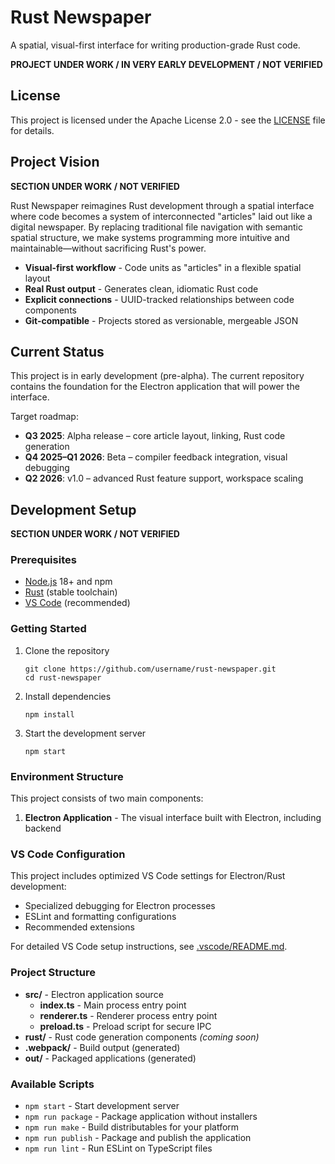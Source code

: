 # Rust Newspaper

A spatial, visual-first interface for writing production-grade Rust code.

**PROJECT UNDER WORK / IN VERY EARLY DEVELOPMENT / NOT VERIFIED**

## License

This project is licensed under the Apache License 2.0 - see the [LICENSE](LICENSE) file for details.

## Project Vision

**SECTION UNDER WORK / NOT VERIFIED**

Rust Newspaper reimagines Rust development through a spatial interface where code becomes a system of interconnected "articles" laid out like a digital newspaper. By replacing traditional file navigation with semantic spatial structure, we make systems programming more intuitive and maintainable—without sacrificing Rust's power.

- **Visual-first workflow** - Code units as "articles" in a flexible spatial layout
- **Real Rust output** - Generates clean, idiomatic Rust code
- **Explicit connections** - UUID-tracked relationships between code components
- **Git-compatible** - Projects stored as versionable, mergeable JSON

## Current Status

This project is in early development (pre-alpha). The current repository contains the foundation for the Electron application that will power the interface.

Target roadmap:

- **Q3 2025**: Alpha release – core article layout, linking, Rust code generation
- **Q4 2025–Q1 2026**: Beta – compiler feedback integration, visual debugging
- **Q2 2026**: v1.0 – advanced Rust feature support, workspace scaling

## Development Setup

**SECTION UNDER WORK / NOT VERIFIED**

### Prerequisites

- [Node.js](https://nodejs.org/) 18+ and npm
- [Rust](https://www.rust-lang.org/tools/install) (stable toolchain)
- [VS Code](https://code.visualstudio.com/) (recommended)

### Getting Started

1. Clone the repository

   ```Shell
   git clone https://github.com/username/rust-newspaper.git
   cd rust-newspaper
   ```

2. Install dependencies

   ```Shell
   npm install
   ```

3. Start the development server
   ```Shell
   npm start
   ```

### Environment Structure

This project consists of two main components:

1. **Electron Application** - The visual interface built with Electron, including backend

### VS Code Configuration

This project includes optimized VS Code settings for Electron/Rust development:

- Specialized debugging for Electron processes
- ESLint and formatting configurations
- Recommended extensions

For detailed VS Code setup instructions, see [.vscode/README.md](.vscode/README.md).

### Project Structure

- **src/** - Electron application source
  - **index.ts** - Main process entry point
  - **renderer.ts** - Renderer process entry point
  - **preload.ts** - Preload script for secure IPC
- **rust/** - Rust code generation components _(coming soon)_
- **.webpack/** - Build output (generated)
- **out/** - Packaged applications (generated)

### Available Scripts

- `npm start` - Start development server
- `npm run package` - Package application without installers
- `npm run make` - Build distributables for your platform
- `npm run publish` - Package and publish the application
- `npm run lint` - Run ESLint on TypeScript files
